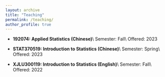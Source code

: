 ```yaml
---
layout: archive
title: "Teaching"
permalink: /teaching/
author_profile: true
---
```


- **192074: Applied Statistics (Chinese)**\\
  Semester: Fall\\
  Offered: 2023


- **STAT370519: Introduction to Statistics (Chinese)**\\
  Semester: Spring\\
  Offered: 2023

- **XJLU300119: Introduction to Statistics (English)**\\
  Semester: Fall\\
  Offered: 2022



